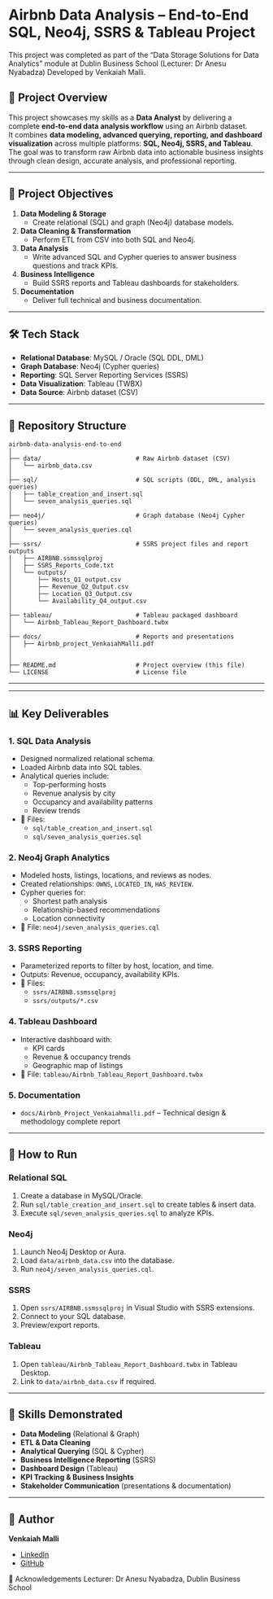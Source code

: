 # Airbnb Data Analysis – End-to-End SQL, Neo4j, SSRS & Tableau Project
  This project was completed as part of the “Data Storage Solutions for Data Analytics” module at Dublin Business School (Lecturer: Dr Anesu Nyabadza)
   Developed by Venkaiah Malli.

## 📌 Project Overview 
This project showcases my skills as a **Data Analyst** by delivering a complete **end-to-end data analysis workflow** using an Airbnb dataset.  
It combines **data modeling, advanced querying, reporting, and dashboard visualization** across multiple platforms: **SQL, Neo4j, SSRS, and Tableau**.  
The goal was to transform raw Airbnb data into actionable business insights through clean design, accurate analysis, and professional reporting.

---

## 📌 Project Objectives
1. **Data Modeling & Storage**
   - Create relational (SQL) and graph (Neo4j) database models.
2. **Data Cleaning & Transformation**
   - Perform ETL from CSV into both SQL and Neo4j.
3. **Data Analysis**
   - Write advanced SQL and Cypher queries to answer business questions and track KPIs.
4. **Business Intelligence**
   - Build SSRS reports and Tableau dashboards for stakeholders.
5. **Documentation**
   - Deliver full technical and business documentation.
---
## 🛠 Tech Stack
- **Relational Database**: MySQL / Oracle (SQL DDL, DML)
- **Graph Database**: Neo4j (Cypher queries)
- **Reporting**: SQL Server Reporting Services (SSRS)
- **Data Visualization**: Tableau (TWBX)
- **Data Source**: Airbnb dataset (CSV)

---
## 📂 Repository Structure

```plaintext
airbnb-data-analysis-end-to-end
│
├── data/                          # Raw Airbnb dataset (CSV)
│   └── airbnb_data.csv
│
├── sql/                           # SQL scripts (DDL, DML, analysis queries)
│   ├── table_creation_and_insert.sql
│   └── seven_analysis_queries.sql
│
├── neo4j/                         # Graph database (Neo4j Cypher queries)
│   └── seven_analysis_queries.cql
│
├── ssrs/                          # SSRS project files and report outputs
│   ├── AIRBNB.ssmssqlproj
│   ├── SSRS_Reports_Code.txt
│   └── outputs/
│       ├── Hosts_Q1_output.csv
│       ├── Revenue_Q2_Output.csv
│       ├── Location_Q3_Output.csv
│       └── Availability_Q4_output.csv
│
├── tableau/                       # Tableau packaged dashboard
│   └── Airbnb_Tableau_Report_Dashboard.twbx
│
├── docs/                          # Reports and presentations
│   ├── Airbnb_project_VenkaiahMalli.pdf
│
│
├── README.md                      # Project overview (this file)
└── LICENSE                        # License file
```
----



---

## 📊 Key Deliverables

### **1. SQL Data Analysis**
- Designed normalized relational schema.
- Loaded Airbnb data into SQL tables.
- Analytical queries include:
  - Top-performing hosts
  - Revenue analysis by city
  - Occupancy and availability patterns
  - Review trends
- 📄 Files:  
  - `sql/table_creation_and_insert.sql`  
  - `sql/seven_analysis_queries.sql`

### **2. Neo4j Graph Analytics**
- Modeled hosts, listings, locations, and reviews as nodes.
- Created relationships: `OWNS`, `LOCATED_IN`, `HAS_REVIEW`.
- Cypher queries for:
  - Shortest path analysis
  - Relationship-based recommendations
  - Location connectivity
- 📄 File: `neo4j/seven_analysis_queries.cql`

### **3. SSRS Reporting**
- Parameterized reports to filter by host, location, and time.
- Outputs: Revenue, occupancy, availability KPIs.
- 📄 Files:
  - `ssrs/AIRBNB.ssmssqlproj`
  - `ssrs/outputs/*.csv`

### **4. Tableau Dashboard**
- Interactive dashboard with:
  - KPI cards
  - Revenue & occupancy trends
  - Geographic map of listings
- 📄 File: `tableau/Airbnb_Tableau_Report_Dashboard.twbx`

### **5. Documentation**
- `docs/Airbnb_Project_Venkaiahmalli.pdf` – Technical design & methodology complete report

---

## 🚀 How to Run

### **Relational SQL**
1. Create a database in MySQL/Oracle.
2. Run `sql/table_creation_and_insert.sql` to create tables & insert data.
3. Execute `sql/seven_analysis_queries.sql` to analyze KPIs.

### **Neo4j**
1. Launch Neo4j Desktop or Aura.
2. Load `data/airbnb_data.csv` into the database.
3. Run `neo4j/seven_analysis_queries.cql`.

### **SSRS**
1. Open `ssrs/AIRBNB.ssmssqlproj` in Visual Studio with SSRS extensions.
2. Connect to your SQL database.
3. Preview/export reports.

### **Tableau**
1. Open `tableau/Airbnb_Tableau_Report_Dashboard.twbx` in Tableau Desktop.
2. Link to `data/airbnb_data.csv` if required.

---

## 🎯 Skills Demonstrated
- **Data Modeling** (Relational & Graph)
- **ETL & Data Cleaning**
- **Analytical Querying** (SQL & Cypher)
- **Business Intelligence Reporting** (SSRS)
- **Dashboard Design** (Tableau)
- **KPI Tracking & Business Insights**
- **Stakeholder Communication** (presentations & documentation)

---


## 👤 Author
**Venkaiah Malli**  
- [LinkedIn](https://linkedin.com/in/venkaiah-malli-98aa47219)  
- [GitHub](https://github.com/venkaiahmalli96)

🙏 Acknowledgements
Lecturer: Dr Anesu Nyabadza, Dublin Business School


